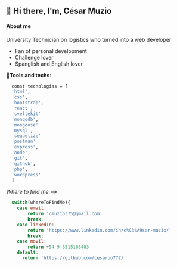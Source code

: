 ## 👋 Hi there, I'm, César Muzio

#### About me

University Technician on logistics who turned into a web developer
* Fan of personal development
* Challenge lover
* Spanglish and English lover


**:wrench:Tools and techs**:

```sh
  const tecnologias = [
  'html', 
  'css', 
  'bootstrap', 
  'react',
  'sveltekit'
  'mongodb',
  'mongoose'
  'mysql',
  'sequelize'
  'postman'
  'express', 
  'node', 
  'git', 
  'github',
  'php',
  'wordpress'
  ]
  ```

*Where to find me -->*

```javascript
  switch(whereToFindMe){
    case email:
        return 'cmuzio375@gmail.com'
        break;
    case linkedIn:
        return 'https://www.linkedin.com/in/c%C3%A9sar-muzio/'
        break;
    case movil:
        return +54 9 3515166483
    default:
      return 'https://github.com/cesarpo777/'

```

<!---
cesarpo777/cesarpo777 is a ✨ special ✨ repository because its `README.md` (this file) appears on your GitHub profile.
You can click the Preview link to take a look at your changes.
--->
